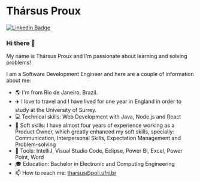 # Thársus Proux
[![Linkedin Badge](https://img.shields.io/badge/-LinkedIn-blue?style=flat-square&logo=Linkedin&logoColor=white&link=https://www.linkedin.com/in/tharsus-proux/)](https://www.linkedin.com/in/tharsus-proux/)

### Hi there 👋

My name is Thársus Proux and I'm passionate about learning and solving problems!

I am a Software Development Engineer and here are a couple of information about me:
- :earth_americas: I'm from Rio de Janeiro, Brazil.
- :airplane: I love to travel and I have lived for one year in England in order to study at the University of Surrey.
- :computer: Technical skills: Web Development with Java, Node.js and React
- :mag_right: Soft skills: I have almost four years of experience working as a Product Owner, which greatly enhanced my soft skills, specially: Communication, Interpersonal Skills, Expectation Management and Problem-solving
- :wrench: Tools: IntelliJ, Visual Studio Code, Eclipse, Power BI, Excel, Power Point, Word
- :mortar_board: Education: Bachelor in Electronic and Computing Engineering
- :mailbox: How to reach me: tharsus@poli.ufrj.br
